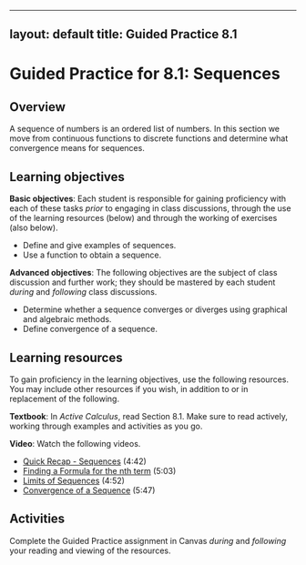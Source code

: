
---
layout: default
title: Guided Practice 8.1
---

# Guided Practice for 8.1: Sequences

## Overview

A sequence of numbers is an ordered list of numbers. In this section we move from continuous functions to discrete functions and determine what convergence means for sequences.

## Learning objectives

__Basic objectives__: Each student is responsible for gaining proficiency with each of these tasks _prior_ to engaging in class discussions, through the use of the learning resources (below) and through the working of exercises (also below).

- Define and give examples of sequences.
- Use a function to obtain a sequence.

__Advanced objectives__: The following objectives are the subject of class discussion and further work; they should be mastered by each student _during_ and _following_ class discussions.

- Determine whether a sequence converges or diverges using graphical and algebraic methods.
- Define convergence of a sequence.

## Learning resources

To gain proficiency in the learning objectives, use the following resources. You may include other resources if you wish, in addition to or in replacement of the following.

__Textbook__: In _Active Calculus_, read Section 8.1. Make sure to read actively, working through examples and activities as you go.

__Video__: Watch the following videos.

- [Quick Recap - Sequences](https://www.youtube.com/watch?v=kQYKcvtPjE0&t=0s&index=66&list=PL9bIjQJDwfGtewW75Nw7PnGNSkfqwAm3v) (4:42)
- [Finding a Formula for the nth term](https://www.youtube.com/watch?v=PiacUzL39zM&t=0s&index=68&list=PL9bIjQJDwfGtewW75Nw7PnGNSkfqwAm3v) (5:03)
- [Limits of Sequences](https://www.youtube.com/watch?v=WQTxhzaLblc&t=0s&index=67&list=PL9bIjQJDwfGtewW75Nw7PnGNSkfqwAm3v) (4:52)
- [Convergence of a Sequence](https://www.youtube.com/watch?v=eDnghUrg36o&t=0s&index=69&list=PL9bIjQJDwfGtewW75Nw7PnGNSkfqwAm3v) (5:47)


## Activities

Complete the Guided Practice assignment in Canvas _during_ and _following_ your reading and viewing of the resources.

<!--
The following activity is to be done _during_ and _following_ your reading and viewing of the resources. Go to [student.desmos.com](https://student.desmos.com/?prepopulateCode=4NYD64) and enter your name in the format `Last, First`. For example, I would enter my name as `Ballif, Serge`. Complete each part of the activity. Some of these problems will require you to work them out on paper before entering your answer. Practice producing high quality work so that your work is readable and meaningful. You will receive a mark of __Pass__ if each item response shows a good-faith effort to be right and is submitted prior to the deadline. __Remember to use the Piazza discussion board to ask about any questions you have.__
-->
